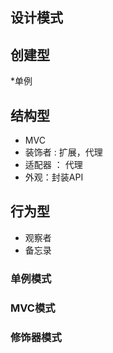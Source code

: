 ## 设计模式

## 创建型
*单例

## 结构型
* MVC
* 装饰者  : 扩展，代理
* 适配器 ： 代理
* 外观：封装API

## 行为型
* 观察者
* 备忘录


### 单例模式


### MVC模式


### 

### 修饰器模式


### 
